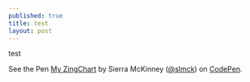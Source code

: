 ```yaml
---
published: true
title: test
layout: post
---
```

test
<p data-height="265" data-theme-id="light" data-slug-hash="QKVWrk" data-default-tab="js,result" data-user="slmck" data-embed-version="2" class="codepen">See the Pen <a href="https://codepen.io/slmck/pen/QKVWrk/">My ZingChart</a> by Sierra McKinney (<a href="http://codepen.io/slmck">@slmck</a>) on <a href="http://codepen.io">CodePen</a>.</p>
<script async src="//assets.codepen.io/assets/embed/ei.js"></script>

<html>
	<head>
		<script src= "https://cdn.zingchart.com/zingchart.min.js"></script>
		<script> zingchart.MODULESDIR = "https://cdn.zingchart.com/modules/";
		ZC.LICENSE = ["569d52cefae586f634c54f86dc99e6a9","ee6b7db5b51705a13dc2339db3edaf6d"];</script></head>
	<body>
		<div id='myChart'></div>
	</body>
</html>
